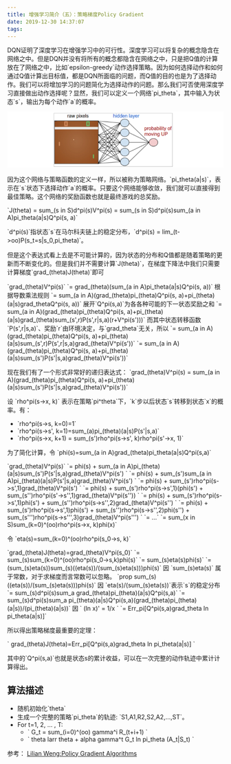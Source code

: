 ```yaml
---
title: 增强学习简介（五）：策略梯度Policy Gradient
date: 2019-12-30 14:37:07
tags:
---
```


DQN证明了深度学习在增强学习中的可行性。深度学习可以将复杂的概念隐含在网络之中。但是DQN并没有将所有的概念都隐含在网络之中，只是把Q值的计算放在了网络之中，比如\`epsilon-greedy\`动作选择策略。因为如何选择动作和如何通过Q值计算出目标值，都是DQN所面临的问题，而Q值的目的也是为了选择动作。我们可以将增加学习的问题简化为选择动作的问题。那么我们可否使用深度学习直接做出动作选择呢？显然，我们可以定义一个网络\`pi_theta\`，其中输入为状态\`s\`，输出为每个动作\`a\`的概率。

![策略梯度](/img/rl-5/1.png)

因为这个网络与策略函数的定义一样，所以被称为策略网络。\`pi_theta(a|s)\`，表示在\`s\`状态下选择动作\`a\`的概率。只要这个网络能够收敛，我们就可以直接得到最佳策略。这个网络的奖励函数也就是最终游戏的总奖励。

\`J(theta) = sum_(s in S)d^pi(s)V^pi(s) = sum_(s in S)d^pi(s)sum_(a in A)pi_theta(a|s)Q^pi(s, a)\`

\`d^pi(s)\`指状态\`s\`在马尔科夫链上的稳定分布，\`d^pi(s) = lim_(t->oo)P(s_t=s|s_0,pi_theta)\`。

但是这个表达式看上去是不可能计算的，因为状态的分布和Q值都是随着策略的更新而不断变化的。但是我们并不需要计算\`J(theta)\`，在梯度下降法中我们只需要计算梯度\`grad_(theta)J(theta)\`即可

\`grad_(theta)V^pi(s)\`
\`= grad_(theta)(sum_(a in A)pi_theta(a|s)Q^pi(s, a))\`
根据导数乘法规则
\`= sum_(a in A)(grad_(theta)pi_(theta)Q^pi(s, a)+pi_(theta)(a|s)grad_thetaQ^pi(s, a))\`
展开\`Q^pi(s,a)\`为各各种可能的下一状态奖励之和
\`= sum_(a in A)(grad_(theta)pi_(theta)Q^pi(s, a)+pi_(theta)(a|s)grad_(theta)sum_(s',r)P(s',r|s,a)(r+V^pi(s')))\`
而其中状态转移函数\`P(s',r|s,a)\`、奖励\`r\`由环境决定，与\`grad_theta\`无关，所以
\`= sum_(a in A)(grad_(theta)pi_(theta)Q^pi(s, a)+pi_(theta)(a|s)sum_(s',r)P(s',r|s,a)grad_(theta)V^pi(s'))\`
\`= sum_(a in A)(grad_(theta)pi_(theta)Q^pi(s, a)+pi_(theta)(a|s)sum_(s')P(s'|s,a)grad_(theta)V^pi(s'))\`

现在我们有了一个形式非常好的递归表达式：
\`grad_(theta)V^pi(s) = sum_(a in A)(grad_(theta)pi_(theta)Q^pi(s, a)+pi_(theta)(a|s)sum_(s')P(s'|s,a)grad_(theta)V^pi(s'))\`

设 \`rho^pi(s->x, k)\` 表示在策略\`pi^theta\`下，\`k\`步以后状态\`s\`转移到状态\`x\`的概率。有：

- \`rho^pi(s->s, k=0)=1\`
- \`rho^pi(s->s', k=1)=sum_(a)pi_(theta)(a|s)P(s'|s,a)\`
- \`rho^pi(s->x, k+1) = sum_(s')rho^pi(s->s', k)rho^pi(s'->x, 1)\`

为了简化计算，令 \`phi(s)=sum_(a in A)grad_(theta)pi_theta(a|s)Q^pi(s,a)\`

\`grad_(theta)V^pi(s)\`
\`= phi(s) + sum_(a in A)pi_(theta)(a|s)sum_(s')P(s'|s,a)grad_(theta)V^pi(s') \`
\`= phi(s) + sum_(s')sum_(a in A)pi_(theta)(a|s)P(s'|s,a)grad_(theta)V^pi(s') \`
\`= phi(s) + sum_(s')rho^pi(s->s',1)grad_(theta)V^pi(s') \`
\`= phi(s) + sum_(s')rho^pi(s->s',1)(phi(s') + sum_(s'')rho^pi(s'->s'',1)grad_(theta)V^pi(s'')) \`
\`= phi(s) + sum_(s')rho^pi(s->s',1)phi(s') + sum_(s'')rho^pi(s->s'',2)grad_(theta)V^pi(s'') \`
\`= phi(s) + sum_(s')rho^pi(s->s',1)phi(s') + sum_(s'')rho^pi(s->s'',2)phi(s'') + sum_(s''')rho^pi(s->s''',3)grad_(theta)V^pi(s''') \`
\`= ...\`
\`= sum_(x in S)sum_(k=0)^(oo)rho^pi(s->x, k)phi(x)\`

令 \`eta(s)=sum_(k=0)^(oo)rho^pi(s_0->s, k)\`

\`grad_(theta)J(theta)=grad_(theta)V^pi(s_0)\`
\`= sum_(s)sum_(k=0)^(oo)rho^pi(s_0->s,k)phi(s)\`
\`= sum_(s)eta(s)phi(s)\`
\`= (sum_(s)eta(s))sum_(s)((eta(s))/(sum_(s)eta(s)))phi(s)\`
因 \`sum_(s)eta(s)\` 属于常数，对于求梯度而言常数可以忽略。
\`prop sum_(s)((eta(s))/(sum_(s)eta(s)))phi(s)\`
因 \`eta(s)/(sum_(s)eta(s))\`表示\`s\`的稳定分布
\`= sum_(s)d^pi(s)sum_a grad_(theta)pi_(theta)(a|s)Q^pi(s,a)\`
\`= sum_(s)d^pi(s)sum_a pi_(theta)(a|s)Q^pi(s,a)(grad_(theta)pi_(theta)(a|s))/(pi_(theta)(a|s))\`
因 \` (ln x)' = 1/x \`
\`= Err_pi\[Q^pi(s,a)grad_theta ln pi_theta(a|s)]\`

所以得出策略梯度最重要的定理：

\` grad_(theta)J(theta)=Err_pi\[Q^pi(s,a)grad_theta ln pi_theta(a|s)] \`

其中的\`Q^pi(s,a)\`也就是状态s的累计收益，可以在一次完整的动作轨迹中累计计算得出。

## 算法描述

- 随机初始化\`theta\`
- 生成一个完整的策略\`pi_theta\`的轨迹: \`S1,A1,R2,S2,A2,…,ST\`。
- For t=1, 2, … , T:
  - \` G_t = sum_(i=0)^(oo) gamma^i R_(t+i+1) \`
  - \` theta larr theta + alpha gamma^t G_t ln pi_theta (A_t|S_t) \`

参考：
[Lilian Weng:Policy Gradient Algorithms](https://lilianweng.github.io/lil-log/2018/04/08/policy-gradient-algorithms.html)
